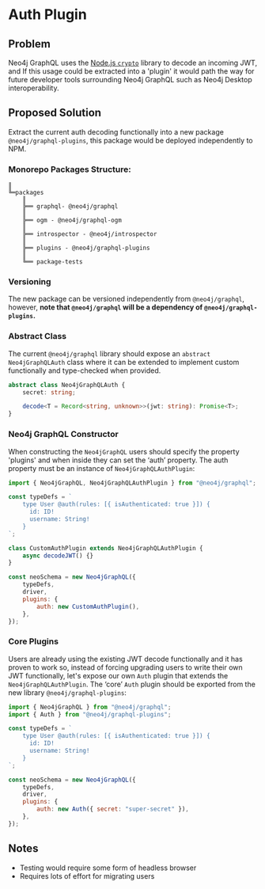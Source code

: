 # Auth Plugin

## Problem

Neo4j GraphQL uses the [Node.js `crypto`](https://nodejs.org/api/crypto.html) library to decode an incoming JWT, and If this usage could be extracted into a 'plugin' it would path the way for future developer tools surrounding Neo4j GraphQL such as Neo4j Desktop interoperability.

## Proposed Solution

Extract the current auth decoding functionally into a new package `@neo4j/graphql-plugins`, this package would be deployed independently to NPM.

### Monorepo Packages Structure:

```
║
╚═packages
    ║
    ╠══ graphql- @neo4j/graphql
    ║
    ╠══ ogm - @neo4j/graphql-ogm
    ║
    ╠══ introspector - @neo4j/introspector
    ║
    ╠══ plugins - @neo4j/graphql-plugins
    ║
    ╚══ package-tests
```

### Versioning

The new package can be versioned independently from `@neo4j/graphql`, however, **note that `@neo4j/graphql` will be a dependency of `@neo4j/graphql-plugins`.**

### Abstract Class

The current `@neo4j/graphql` library should expose an `abstract` `Neo4jGraphQLAuth` class where it can be extended to implement custom functionally and type-checked when provided.

```ts
abstract class Neo4jGraphQLAuth {
    secret: string;

    decode<T = Record<string, unknown>>(jwt: string): Promise<T>;
}
```

### Neo4j GraphQL Constructor

When constructing the `Neo4jGraphQL` users should specify the property 'plugins' and when inside they can set the ‘auth’ property. The auth property must be an instance of `Neo4jGraphQLAuthPlugin`:

```js
import { Neo4jGraphQL, Neo4jGraphQLAuthPlugin } from "@neo4j/graphql";

const typeDefs = `
    type User @auth(rules: [{ isAuthenticated: true }]) {
      id: ID!
      username: String!
    }
`;

class CustomAuthPlugin extends Neo4jGraphQLAuthPlugin {
    async decodeJWT() {}
}

const neoSchema = new Neo4jGraphQL({
    typeDefs,
    driver,
    plugins: {
        auth: new CustomAuthPlugin(),
    },
});
```

### Core Plugins

Users are already using the existing JWT decode functionally and it has proven to work so, instead of forcing upgrading users to write their own JWT functionally, let's expose our own `Auth` plugin that extends the `Neo4jGraphQLAuthPlugin`. The ‘core’ `Auth` plugin should be exported from the new library `@neo4j/graphql-plugins`:

```js
import { Neo4jGraphQL } from "@neo4j/graphql";
import { Auth } from "@neo4j/graphql-plugins";

const typeDefs = `
    type User @auth(rules: [{ isAuthenticated: true }]) {
      id: ID!
      username: String!
    }
`;

const neoSchema = new Neo4jGraphQL({
    typeDefs,
    driver,
    plugins: {
        auth: new Auth({ secret: "super-secret" }),
    },
});
```

## Notes

-   Testing would require some form of headless browser
-   Requires lots of effort for migrating users
